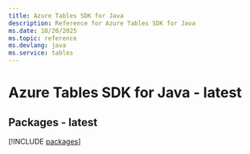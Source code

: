 ```yaml
---
title: Azure Tables SDK for Java
description: Reference for Azure Tables SDK for Java
ms.date: 10/20/2025
ms.topic: reference
ms.devlang: java
ms.service: tables
---
```

# Azure Tables SDK for Java - latest
## Packages - latest
[!INCLUDE [packages](tables-index.md)]